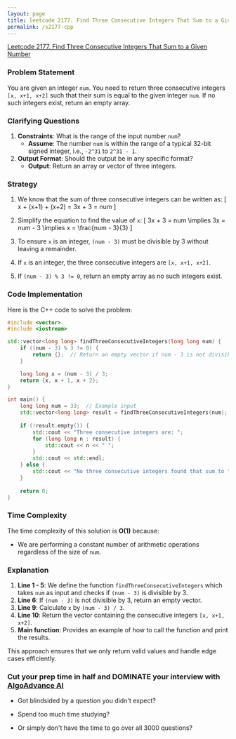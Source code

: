 ```yaml
---
layout: page
title: leetcode 2177. Find Three Consecutive Integers That Sum to a Given Number
permalink: /s2177-cpp
---
```

[Leetcode 2177. Find Three Consecutive Integers That Sum to a Given Number](https://algoadvance.github.io/algoadvance/l2177)
### Problem Statement

You are given an integer `num`. You need to return three consecutive integers `[x, x+1, x+2]` such that their sum is equal to the given integer `num`. If no such integers exist, return an empty array.

### Clarifying Questions

1. **Constraints**: What is the range of the input number `num`? 
   - **Assume**: The number `num` is within the range of a typical 32-bit signed integer, i.e., `-2^31` to `2^31 - 1`.
2. **Output Format**: Should the output be in any specific format?
   - **Output**: Return an array or vector of three integers.

### Strategy

1. We know that the sum of three consecutive integers can be written as:
   \[
   x + (x+1) + (x+2) = 3x + 3 = num
   \]
   
2. Simplify the equation to find the value of `x`:
   \[
   3x + 3 = num \implies 3x = num - 3 \implies x = \frac{num - 3}{3}
   \]

3. To ensure `x` is an integer, `(num - 3)` must be divisible by 3 without leaving a remainder.

4. If `x` is an integer, the three consecutive integers are `[x, x+1, x+2]`.

5. If `(num - 3) % 3 != 0`, return an empty array as no such integers exist.

### Code Implementation

Here is the C++ code to solve the problem:

```cpp
#include <vector>
#include <iostream>

std::vector<long long> findThreeConsecutiveIntegers(long long num) {
    if ((num - 3) % 3 != 0) {
        return {};  // Return an empty vector if num - 3 is not divisible by 3
    }

    long long x = (num - 3) / 3;
    return {x, x + 1, x + 2};
}

int main() {
    long long num = 33;  // Example input
    std::vector<long long> result = findThreeConsecutiveIntegers(num);
    
    if (!result.empty()) {
        std::cout << "Three consecutive integers are: ";
        for (long long n : result) {
            std::cout << n << " ";
        }
        std::cout << std::endl;
    } else {
        std::cout << "No three consecutive integers found that sum to " << num << std::endl;
    }
    
    return 0;
}
```

### Time Complexity

The time complexity of this solution is **O(1)** because:
- We are performing a constant number of arithmetic operations regardless of the size of `num`.

### Explanation

1. **Line 1 - 5**: We define the function `findThreeConsecutiveIntegers` which takes `num` as input and checks if `(num - 3)` is divisible by 3.
2. **Line 6**: If `(num - 3)` is not divisible by 3, return an empty vector.
3. **Line 9**: Calculate `x` by `(num - 3) / 3`.
4. **Line 10**: Return the vector containing the consecutive integers `[x, x+1, x+2]`.
5. **Main function**: Provides an example of how to call the function and print the results. 

This approach ensures that we only return valid values and handle edge cases efficiently.


### Cut your prep time in half and DOMINATE your interview with [AlgoAdvance AI](https://algoAdvance.com)

- Got blindsided by a question you didn't expect?

- Spend too much time studying?

- Or simply don't have the time to go over all 3000 questions?

